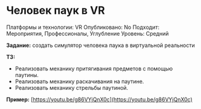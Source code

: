 # Человек паук в VR

Платформы и технологии: VR
Опубликовано: No
Подходит: Мероприятия, Профессионалы, Углубление
Уровень: Средний

**Задание:** создать симулятор человека паука в виртуальной реальности

**ТЗ:**

- Реализовать механику притягивания предметов с помощью паутины.
- Реализовать механику раскачивания на паутине.
- Реализовать механику стрельбы паутиной.

**Пример:** [https://youtu.be/g86VYjQnX0c](https://youtu.be/g86VYjQnX0c)